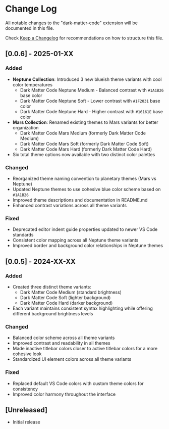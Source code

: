 # Change Log

All notable changes to the "dark-matter-code" extension will be documented in this file.

Check [Keep a Changelog](http://keepachangelog.com/) for recommendations on how to structure this file.

## [0.0.6] - 2025-01-XX

### Added
- **Neptune Collection**: Introduced 3 new blueish theme variants with cool color temperatures
  - Dark Matter Code Neptune Medium - Balanced contrast with `#1A1B26` base color
  - Dark Matter Code Neptune Soft - Lower contrast with `#1F2031` base color  
  - Dark Matter Code Neptune Hard - Higher contrast with `#16161E` base color
- **Mars Collection**: Renamed existing themes to Mars variants for better organization
  - Dark Matter Code Mars Medium (formerly Dark Matter Code Medium)
  - Dark Matter Code Mars Soft (formerly Dark Matter Code Soft)
  - Dark Matter Code Mars Hard (formerly Dark Matter Code Hard)
- Six total theme options now available with two distinct color palettes

### Changed
- Reorganized theme naming convention to planetary themes (Mars vs Neptune)
- Updated Neptune themes to use cohesive blue color scheme based on `#1A1B26`
- Improved theme descriptions and documentation in README.md
- Enhanced contrast variations across all theme variants

### Fixed
- Deprecated editor indent guide properties updated to newer VS Code standards
- Consistent color mapping across all Neptune theme variants
- Improved border and background color relationships in Neptune themes

## [0.0.5] - 2024-XX-XX

### Added
- Created three distinct theme variants:
  - Dark Matter Code Medium (standard brightness)
  - Dark Matter Code Soft (lighter background)
  - Dark Matter Code Hard (darker background)
- Each variant maintains consistent syntax highlighting while offering different background brightness levels

### Changed
- Balanced color scheme across all theme variants
- Improved contrast and readability in all themes
- Made inactive titlebar colors closer to active titlebar colors for a more cohesive look
- Standardized UI element colors across all theme variants

### Fixed
- Replaced default VS Code colors with custom theme colors for consistency
- Improved color harmony throughout the interface

## [Unreleased]

- Initial release
